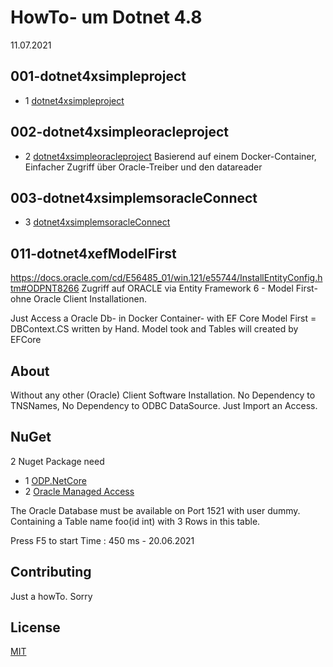 ﻿# HowTo- um Dotnet 4.8
11.07.2021


## 001-dotnet4xsimpleproject
* 1 [dotnet4xsimpleproject ](https://github.com/alexanderfontana/howtodotnet4x/tree/master/001-dotnet4xsimpleproject)




## 002-dotnet4xsimpleoracleproject
* 2 [dotnet4xsimpleoracleproject](https://github.com/alexanderfontana/howtodotnet4x/blob/master/002-dotnet4xsimpleoracleproject)
Basierend auf einem Docker-Container,
Einfacher Zugriff über Oracle-Treiber und den datareader



## 003-dotnet4xsimplemsoracleConnect
* 3 [dotnet4xsimplemsoracleConnect](https://github.com/alexanderfontana/howtodotnet4x/tree/master/003-dotnet4xsimplemsoracleprojekt)

## 011-dotnet4xefModelFirst
https://docs.oracle.com/cd/E56485_01/win.121/e55744/InstallEntityConfig.htm#ODPNT8266
Zugriff auf ORACLE via Entity Framework 6 - Model First- ohne Oracle Client Installationen.



Just Access a Oracle Db- in Docker Container- with EF Core 
Model First = DBContext.CS written by Hand.
Model took and Tables will created by EFCore

## About
Without any other (Oracle) Client Software Installation.
No Dependency to TNSNames, 
No Dependency to ODBC DataSource.
Just Import an Access.


## NuGet
   2 Nuget Package need
* 1 [ODP.NetCore ](https://www.nuget.org/packages/ODP.NetCore/)
* 2 [Oracle Managed Access ](https://www.nuget.org/packages/Oracle.ManagedDataAccess.Core)
 

The Oracle Database must be available on Port 1521 with user dummy. Containing a Table name foo(id int) with 3 Rows in this table.


Press F5 to start
Time : 450 ms - 20.06.2021 

## Contributing
Just a howTo. Sorry

## License
[MIT](https://choosealicense.com/licenses/mit/)